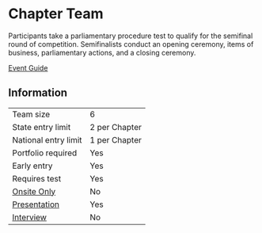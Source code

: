 # Chapter Team

Participants take a parliamentary procedure test to qualify for
the semifinal round of competition. Semifinalists conduct an
opening ceremony, items of business, parliamentary actions,
and a closing ceremony.

[Event Guide](https://lwsd.sharepoint.com/:b:/r/sites/GR-JHS-TechnologyStudentAssociation-SCA/Shared%20Documents/23-24/Competition/Event%20Guides/HS%20-%20Chapter%20Team.pdf)

## Information

|                         |               |
| ----------------------- | ------------- |
| Team size               | 6             |
| State entry limit       | 2 per Chapter |
| National entry limit    | 1 per Chapter |
| Portfolio required      | Yes           |
| Early entry             | Yes           |
| Requires test           | Yes           |
| [Onsite Only](/#terms)  | No            |
| [Presentation](/#terms) | Yes           |
| [Interview](/#terms)    | No            |
